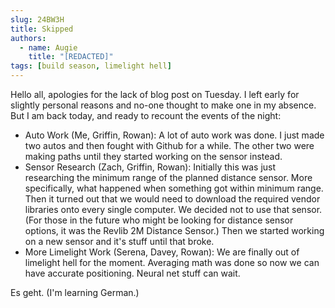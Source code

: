 ```yaml
---
slug: 24BW3H
title: Skipped
authors:
  - name: Augie
    title: "[REDACTED]"
tags: [build season, limelight hell]
---
```

Hello all, apologies for the lack of blog post on Tuesday. I left early for slightly personal reasons and no-one thought to make one in my absence. But I am back today, and ready to recount the events of the night:
* Auto Work (Me, Griffin, Rowan): A lot of auto work was done. I just made two autos and then fought with Github for a while. The other two were making paths until they started working on the sensor instead.
* Sensor Research (Zach, Griffin, Rowan): Initially this was just researching the minimum range of the planned distance sensor. More specifically, what happened when something got within minimum range. Then it turned out that we would need to download the required vendor libraries onto every single computer. We decided not to use that sensor. (For those in the future who might be looking for distance sensor options, it was the Revlib 2M Distance Sensor.) Then we started working on a new sensor and it's stuff until that broke.
* More Limelight Work (Serena, Davey, Rowan): We are finally out of limelight hell for the moment. Averaging math was done so now we can have accurate positioning. Neural net stuff can wait.

Es geht. (I'm learning German.)